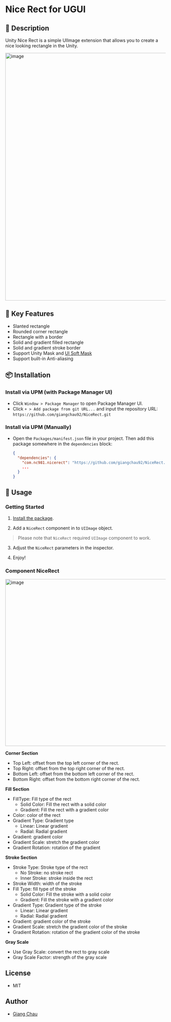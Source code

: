 # Nice Rect for UGUI 

## 📝 Description
Unity Nice Rect is a simple UIImage extension that allows you to create a nice looking rectangle in the Unity.

<img width="779" alt="image" src="https://github.com/user-attachments/assets/c5bb2c5e-0d8f-4c6f-83ee-077ab4e5d9b5" />


## 📌 Key Features
- Slanted rectangle
- Rounded corner rectangle
- Rectangle with a border
- Solid and gradient filled rectangle
- Solid and gradient stroke border
- Support Unity Mask and [UI Soft Mask](https://github.com/mob-sakai/SoftMaskForUGUI)
- Support built-in Anti-aliasing

## 📦 Installation

### Install via UPM (with Package Manager UI)

- Click `Window > Package Manager` to open Package Manager UI.
- Click `+ > Add package from git URL...` and input the repository URL:
`https://github.com/giangchau92/NiceRect.git`

### Install via UPM (Manually)

- Open the `Packages/manifest.json` file in your project. Then add this package somewhere in the `dependencies` block:
  ```json
  {
    "dependencies": {
      "com.nc981.nicerect": "https://github.com/giangchau92/NiceRect.git",
      ...
    }
  }
  ```

## 🚀 Usage

### Getting Started

1. [Install the package](#-installation).

2. Add a `NiceRect` component in to `UIImage` object.

> Please note that `NiceRect` required `UIImage` component to work.

3. Adjust the `NiceRect` parameters in the inspector.  

4. Enjoy!

### Component NiceRect
<img width="525" alt="image" src="https://github.com/user-attachments/assets/5939c415-d1f4-43a1-8416-663e6ab4cdcd" />

**Corner Section**

* Top Left: offset from the top left corner of the rect.
* Top Right: offset from the top right corner of the rect.
* Bottom Left: offset from the bottom left corner of the rect.
* Bottom Right: offset from the bottom right corner of the rect.

**Fill Section**

* FillType: Fill type of the rect
  * Solid Color: Fill the rect with a solid color
  * Gradient: Fill the rect with a gradient color
* Color: color of the rect
* Gradient Type: Gradient type
  * Linear: Linear gradient
  * Radial: Radial gradient
* Gradient: gradient color
* Gradient Scale: stretch the gradient color
* Gradient Rotation: rotation of the gradient

**Stroke Section**

* Stroke Type: Stroke type of the rect
  * No Stroke: no stroke rect
  * Inner Stroke: stroke inside the rect
* Stroke Width: width of the stroke
* Fill Type: fill type of the stroke
  * Solid Color: Fill the stroke with a solid color
  * Gradient: Fill the stroke with a gradient color
* Gradient Type: Gradient type of the stroke
  * Linear: Linear gradient
  * Radial: Radial gradient
* Gradient: gradient color of the stroke
* Gradient Scale: stretch the gradient color of the stroke
* Gradient Rotation: rotation of the gradient color of the stroke

**Gray Scale**
* Use Gray Scale: convert the rect to gray scale
* Gray Scale Factor: strength of the gray scale

## License

* MIT

## Author
* [Giang Chau](https://github.com/giangchau92)
